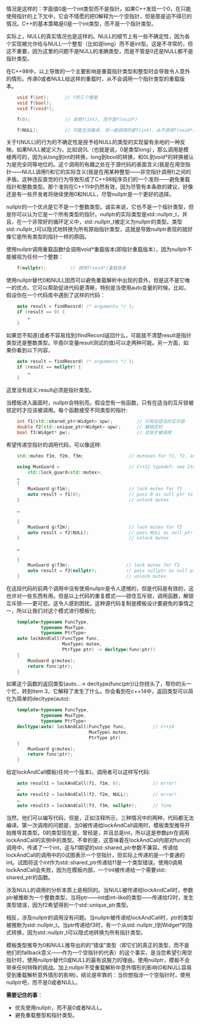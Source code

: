 情况是这样的：字面值0是一个int类型而不是指针。如果C++发现一个0，在只能使用指针的上下文中，它会不情愿的把0解释为一个空指针，但是那是迫不得已的情况。C++的基本策略是0是一个int类型，而不是一个指针类型。

实际上，NULL的真实情况也是这样的。NULL的细节上有一些不确定性，因为各个实现被允许给与NULL一个整型（比如说long）而不是int型。这是不寻常的，但这不重要，因为这里的问题不是NULL的准确类型，而是不管是0还是NULL都不是指针类型。

在C++98中，以上导致的一个主要影响是重载指针类型和整型时会导致令人意外的情形。传递0或者NULL给这样的重载时，从不会调用一个指针类型的重载版本。
```cpp
    void f(int);      // f的三个重载
    void f(bool);
    void f(void*);

    f(0);             // 调用f(int), 而不是f(void*)

    f(NULL);          // 可能无法编译, 但一般调用的是f(int)，从不调用f(void*)
```
关于f(NULL)的行为的不确定性是授予给NULL的类型的实现留有余地的一种反映。如果NULL被定义为，比如说0L（也就是说，0是类型long），那么调用是模棱两可的，因为从long到int的转换，long到bool的转换，和0L到void*的转换被认为是完全同等地位的。这个调用的有趣之处在于源代码的表面含义(我是在用空指针——NULL调用f)和它的实际含义(我是在用某种整型——非空指针调用f)之间的矛盾。这种违反直觉的行为导致形成了C++98程序员们的一个准则——避免重载指针和整数类型。那个准则在C++11中仍然有效，因为尽管有本条款的建议，好像还是有一些开发者将继续使用0和NULL，尽管nullptr是一个更好的选择。

nullptr的一个优点是它不是一个整数类型。诚实来说，它也不是一个指针类型，但是你可以认为它是一个所有类型的指针。nullptr的实际类型是std::nullptr_t，并且，在一个非常好的循环定义中，std::nullptr_t被定义为nullptr的类型。类型std::nullptr_t可以隐式地转换为所有原始指针类型，这就是导致nullptr表现的就好像它是所有类型的指针一样的原因。

使用nullptr调用重载函数f会调用void*重载版本(即指针重载版本），因为nullptr不能被视为任何一个整数：
```cpp
    f(nullptr);         // 调用f(void*)重载版本
```
使用nullptr替代0和NULL因而可以避免重载解析中出现的意外，但是这不是它唯一的优点。它可以帮助促进代码更清晰，特别是当使用auto变量的时候。比如，假设你在一个代码库中遇到了这样的代码：
```cpp
    auto result = findRecord( /* arguments */ );
    if (result == 0) {
        …
    }
```
如果您不知道(或者不容易找到)findRecord返回什么，可能就不清楚result是指针类型还是整数类型。毕竟0(变量result测试的值)可以走两种可能。另一方面，如果你看到以下内容，
```cpp
    auto result = findRecord( /* arguments */ );
    if (result == nullptr) {
        …
    }
```
这里没有歧义:result必须是指针类型。

当模板进入画面时，nullptr会特别亮。假设您有一些函数，只有在适当的互斥锁被锁定时才应该被调用。每个函数接受不同类型的指针:
```cpp
    int f1(std::shared_ptr<Widget> spw);         // 只有在适当的互斥锁
    double f2(std::unique_ptr<Widget> upw);      // 被锁定时
    bool f3(Widget* pw);                         // 这些才被调用
```
希望传递空指针的调用代码，可以像这样:
```cpp
    std::mutex f1m, f2m, f3m;                 // mutexes for f1, f2, and f3

    using MuxGuard =                          // C++11 typedef; see Item 9
        std::lock_guard<std::mutex>;
    … 
    {
        MuxGuard g(f1m);                      // lock mutex for f1
        auto result = f1(0);                  // pass 0 as null ptr to f1
    }                                         // unlock mutex

    … 

    {
        MuxGuard g(f2m);                      // lock mutex for f2
        auto result = f2(NULL);               // pass NULL as null ptr to f2
    }                                         // unlock mutex

    … 

    {
        MuxGuard g(f3m);                     // lock mutex for f3
        auto result = f3(nullptr);           // pass nullptr as null ptr to f3
    }                                        // unlock mutex
```
在这段代码的前两个调用中没有使用nullptr是令人遗憾的，但是代码是有效的，这也许对一些东西有用。但是以上代码的重复模式——锁住互斥锁，调用函数，解锁互斥锁——更可悲。这令人感到困扰。这种源代码复制是模板设计要避免的事情之一，所以让我们对这个模式进行模板化:
```cpp
    template<typename FuncType,
             typename MuxType,
             typename PtrType>
    auto lockAndCall(FuncType func,
                     MuxType& mutex,
                     PtrType ptr) -> decltype(func(ptr))
    {
        MuxGuard g(mutex);
        return func(ptr);
    }
```
如果这个函数的返回类型(auto…-> decltype(func(ptr))让你挠头了，帮你的头一个忙，转到Item 3，它解释了发生了什么。你会看到在c++14中，返回类型可以简化为简单的decltype(auto):
```cpp
    template<typename FuncType,
             typename MuxType,
             typename PtrType>
    decltype(auto) lockAndCall(FuncType func,          // C++14
                               MuxType& mutex,
                               PtrType ptr)
    {
        MuxGuard g(mutex);
        return func(ptr);
    }
```
给定lockAndCall模板(任何一个版本)，调用者可以这样写代码:
```cpp
    auto result1 = lockAndCall(f1, f1m, 0);            // error!
    …
    auto result2 = lockAndCall(f2, f2m, NULL);         // error!
    …
    auto result3 = lockAndCall(f3, f3m, nullptr);      // fine
```
当然，他们可以编写代码，但是，正如注释所示，三种情况中的两种，代码都无法编译。第一次调用的问题是，当0被传递给lockAndCall调用时，模板类型推导开始推导其类型。0的类型现在是，曾经是，并且总是int，所以这是参数ptr在调用lockAndCall的实例中的类型。不幸的是，这意味着在lockAndCall内部对func的调用中，传递了一个int，这与f1期望的std::shared_ptr<Widget>参数不兼容。传递给lockAndCall的调用中的0试图表示一个空指针，但实际上传递的是一个普通的int。试图将这个int作为std::shared_ptr<Widget>传递给f1是一个类型错误。使用0调用lockAndCall会失败，因为在模板内部，一个int被传递给一个需要std:: shared_ptr<Widget>的函数。

涉及NULL的调用的分析本质上是相同的。当NULL被传递给lockAndCall时，参数ptr被推断为一个整数类型，当将ptr——int或int-like的类型——传递给f2时，发生类型错误，因为f2希望得到一个std::unique_ptr<Widget>类型。

相反，涉及nullptr的调用没有问题。当nullptr被传递给lockAndCall时，ptr的类型被推断为std::nullptr_t。当ptr传递给f3时，有一个从std::nullptr_t到Widget*的隐式转换，因为std::nullptr_t可以隐式地转换为所有指针类型。

模板类型推导为0和NULL推导出的的“错误”类型（即它们的真正的类型，而不是他们的fallback意义——作为一个空指针的代表）的这个事实，是当您希望引用空指针时，使用nullptr替代0或NULL的最有说服力的理由。使用nullptr，模板不会带来任何特殊的挑战。加上nullptr不受重载解析中意外情形的影响(0和NULL容易受到重载解析意外情形的影响)，结论是牢靠的：当你想指涉一个空指针时，使用nullptr吧，而不是0或者NULL。

**需要记住的事**：
+ 优先使用nullptr，而不是0或者NULL。
+ 避免重载整型和指针类型。
